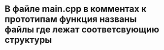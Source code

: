 # В файле main.cpp  в комментах к прототипам функция названы файлы где лежат соответсвующию структуры
